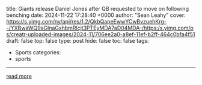 title: Giants release Daniel Jones after QB requested to move on following benching
date: 2024-11-22 17:28:40 +0000
author: "Sean Leahy"
cover: https://s.yimg.com/ny/api/res/1.2/QkbQapeEwwYCwBvzuehKrg--/YXBwaWQ9aGlnaGxhbmRlcjt3PTEyMDA7aD04MDA-/https:/s.yimg.com/os/creatr-uploaded-images/2024-11/706ee2a0-a8ef-11ef-b2ff-464c0bfa4f51
draft: false
top: false
type: post
hide: false
toc: false
tags:
  - Sports
categories:
  - sports
---



[read more](https://sports.yahoo.com/giants-release-daniel-jones-after-qb-requested-to-move-on-following-benching-172840037.html)
